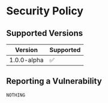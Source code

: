 # Security Policy

## Supported Versions

| Version      | Supported          |
| ------------ | ------------------ |
| 1.0.0-alpha  | :white_check_mark: |

## Reporting a Vulnerability

`NOTHING`
